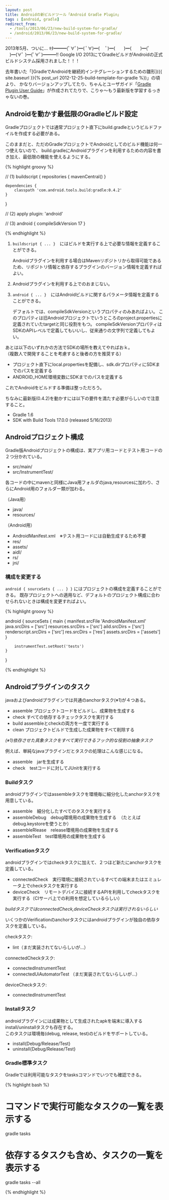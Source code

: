 ```yaml
---
layout: post
title: Androidの新ビルドツール「Android Gradle Plugin」
tags : [android, gradle]
redirect_from: 
  - /tools/2013/06/23/new-build-system-for-gradle/
  - /android/2013/06/23/new-build-system-for-gradle/
---
```


2013年5月、ついに…
ｷﾀ━━━(ﾟ∀ﾟ)━( ﾟ∀)━( 　ﾟ)━(　　)━(　　)━(ﾟ 　)━(∀ﾟ )━(ﾟ∀ﾟ)━━━!!
Google I/O 2013にてGradleビルドがAndroidの正式ビルドシステム採用されました！！！

去年書いた「[GradleでAndroidを継続的インテグレーションするための雛形]({{ site.baseurl }}{% post_url 2012-12-25-build-template-for-gradle %})」の頃より、
かなりバージョンアップしてたり、ちゃんとユーザガイド「[Gradle Plugin User Guide](http://tools.android.com/tech-docs/new-build-system/user-guide)」が作成されてたりで、こりゃ〜もう最新版を学習するっきゃないの巻。

## Androidを動かす最低限のGradleビルド設定

Gradleプロジェクトでは通常プロジェクト直下にbuild.gradleというビルドファイルを作成する必要がある。

このままだと、ただのGradleプロジェクトでAndroidとしてのビルド機能は何一つ使えないので、
build.gradleにAndroidプラグインを利用するための内容を書き加え、最低限の機能を使えるようにする。

{% highlight groovy %}

// (1)
buildscript {
    repositories {
        mavenCentral()
    }

    dependencies {
        classpath 'com.android.tools.build:gradle:0.4.2'
    }
}

// (2)
apply plugin: 'android'

// (3)
android {
    compileSdkVersion 17
}

{% endhighlight %}

1. `buildscript { ... }`　にはビルドを実行する上で必要な情報を定義することができる。

	Androidプラグインを利用する場合はMavenリポジトリから取得可能であるため、リポジトリ情報と依存するプラグインのバージョン情報を定義すればよい。

2. Androidプラグインを利用する上でのおまじない。

3. `android { ... }`　にはAndroidビルドに関するパラメータ情報を定義することができる。  

	デフォルトでは、compileSdkVersionというプロパティのみあればよい。
	このプロパティは旧Androidプロジェクトでいうところのproject.propertiesに定義されていたtargetと同じ役割をもつ。
	compileSdkVersionプロパティはSDKのAPIレベルで定義してもいいし、従来通りの文字列で定義してもよい。  


あとは以下のいずれかの方法でSDKの場所を教えてやればおｋ。  
（複数人で開発することを考慮すると後者の方を推奨する）

* プロジェクト直下にlocal.propertiesを配備し、sdk.dirプロパティにSDKまでのパスを定義する
* ANDROID_HOME環境変数にSDKまでのパスを定義する

これでAndroidをビルドする準備は整っただろう。

ちなみに最新版(0.4.2)を動かすには以下の要件を満たす必要がらしいので注意すること。

* Gradle 1.6
* SDK with Build Tools 17.0.0 (released 5/16/2013)

## Androidプロジェクト構成

Gradle版Androidプロジェクトの構成は、実アプリ用コードとテスト用コードの２つ分かれている。

* src/main/
* src/InstrumentTest/

各コードの中にmavenと同様にJava用フォルダのjava,resourcesに加わり、さらにAndroid用のフォルダー類が加わる。

（Java用）
* java/
* resources/

（Android用）
* AndroidManifest.xml　※テスト用コードには自動生成するため不要
* res/
* assets/
* aidl/
* rs/
* jni/

### 構成を変更する

`android { sourceSets { ... } }` にはプロジェクトの構成を定義することができる。
既存プロジェクトへの適用など、デフォルトのプロジェクト構成に合わせられないときは構成を変更すればよい。

{% highlight groovy %}

android {
    sourceSets {
        main {
            manifest.srcFile 'AndroidManifest.xml'
            java.srcDirs = ['src']
            resources.srcDirs = ['src']
            aild.srcDirs = ['src']
            renderscript.srcDirs = ['src']
            res.srcDirs = ['res']
            assets.srcDirs = ['assets']
        }

        instrumentTest.setRoot('tests')
    }
}

{% endhighlight %}

## Androidプラグインのタスク

javaおよびandroidプラグインでは共通のanchorタスク(※1)が４つある。

* assemble プロジェクトコードをビルドし、成果物を生成する
* check すべての依存するチェックタスクを実行する
* build assembleとcheckの両方を一度で実行する
* clean プロジェクトビルドで生成した成果物をすべて削除する

_(※1)依存させた具象タスクをすべて実行できるフック的な役割の抽象タスク_


例えば、単純なjavaプラグインだとタスクの処理はこんな感じになる。

* assemble　jarを生成する
* check　testコードに対してJUnitを実行する


### Buildタスク

androidプラグインではassembleタスクを環境毎に細分化したanchorタスクを用意している。

* assemble　細分化したすべてのタスクを実行する
* assembleDebug　debug環境用の成果物を生成する　（たとえばdebug.keystoreを使うとか）
* assembleRlease　release環境用の成果物を生成する
* assembleTest　test環境用の成果物を生成する


### Verificationタスク

androidプラグインではcheckタスクに加えて、２つほど新たにanchorタスクを定義している。

* connectedCheck　実行環境に接続されているすべての端末またはエミュレータ上でcheckタスクを実行する
* deviceCheck　リモートデバイスに接続するAPIを利用してcheckタスクを実行する（CIサーバ上での利用を想定しているらしい）

_buildタスクではconnectedCheck,deviceCheckタスクは実行されないらしい_

いくつかのVerificationのanchorタスクにはandroidプラグインが独自の依存タスクを定義している。

checkタスク:

* lint（まだ実装されてないらしいが…）

connectedCheckタスク:

* connectedInstrumentTest
* connectedUiAutomatorTest （まだ実装されてないらしいが…）

deviceCheckタスク:

* connectedInstrumentTest


### Installタスク

androidプラグインには成果物として生成されたapkを端末に導入するinstall/uninstallタスクも存在する。  
このタスクは環境毎(debug, release, test)のビルドをサポートしている。

* install{Debug/Release/Test}
* uninstall{Debug/Release/Test}


### Gradle標準タスク

Gradleでは利用可能なタスクをtasksコマンドでいつでも確認できる。

{% highlight bash %}

# コマンドで実行可能なタスクの一覧を表示する
gradle tasks

# 依存するタスクも含め、タスクの一覧を表示する
gradle tasks --all

{% endhighlight %}
